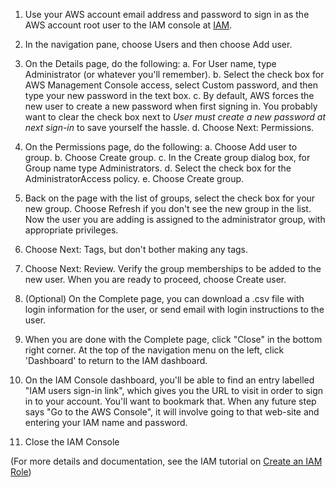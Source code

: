 1. Use your AWS account email address and password to sign in as the AWS account root user to the IAM console at [IAM](https://console.aws.amazon.com/iam/).

2. In the navigation pane, choose Users and then choose Add user.

3. On the Details page, do the following:
    a. For User name, type Administrator (or whatever you'll remember).
    b. Select the check box for AWS Management Console access, select Custom password, and then type your new password in the text box.
    c. By default, AWS forces the new user to create a new password when first signing in. You probably want to clear the check box next to *User must create a new password at next sign-in* to save yourself the hassle.
    d. Choose Next: Permissions.

4. On the Permissions page, do the following:
    a. Choose Add user to group.
    b. Choose Create group.
    c. In the Create group dialog box, for Group name type Administrators.
    d. Select the check box for the AdministratorAccess policy.
    e. Choose Create group.

5. Back on the page with the list of groups, select the check box for your new group. Choose Refresh if you don't see the new group in the list.  Now the user you are adding is assigned to the administrator group, with appropriate privileges.

6. Choose Next: Tags, but don't bother making any tags.

7. Choose Next: Review. Verify the group memberships to be added to the new user. When you are ready to proceed, choose Create user.

8. (Optional) On the Complete page, you can download a .csv file with login information for the user, or send email with login instructions to the user.

9. When you are done with the Complete page, click "Close" in the bottom right corner.  At the top of the navigation menu on the left, click 'Dashboard' to return to the IAM dashboard.

10. On the IAM Console dashboard, you'll be able to find an entry labelled "IAM users sign-in link", which gives you the URL to visit in order to sign in to your
account.  You'll want to bookmark that.  When any future step says "Go to the AWS Console", it will involve going to that web-site and entering your IAM name
and password.

11.  Close the IAM Console


(For more details and documentation, see the IAM tutorial on [Create an IAM Role](https://docs.aws.amazon.com/IAM/latest/UserGuide/getting-started_create-admin-group.html))